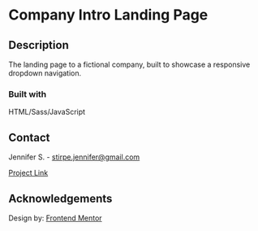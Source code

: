 # Company Intro Landing Page

## Description

The landing page to a fictional company, built to showcase a responsive dropdown navigation.


### Built with

HTML/Sass/JavaScript

## Contact

Jennifer S. - stirpe.jennifer@gmail.com

[Project Link](https://jennstirpe.github.io/intro-section/)

## Acknowledgements

Design by: [Frontend Mentor](https://www.frontendmentor.io/)